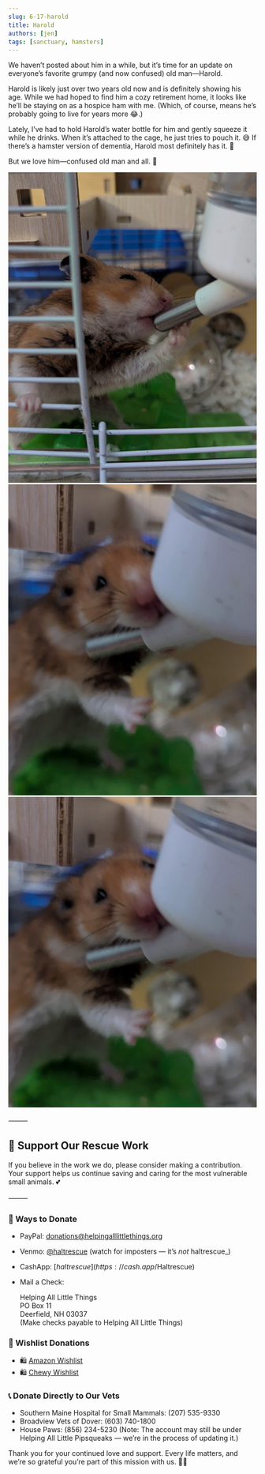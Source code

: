 ```yaml
---
slug: 6-17-harold
title: Harold
authors: [jen]
tags: [sanctuary, hamsters]
---
```


We haven’t posted about him in a while, but it’s time for an update on everyone’s favorite grumpy (and now confused) old man—Harold.

<!-- truncate -->

Harold is likely just over two years old now and is definitely showing his age. While we had hoped to find him a cozy retirement home, it looks like he’ll be staying on as a hospice ham with me. (Which, of course, means he’s probably going to live for years more 😂.)

Lately, I’ve had to hold Harold’s water bottle for him and gently squeeze it while he drinks. When it’s attached to the cage, he just tries to pouch it. 😅 If there’s a hamster version of dementia, Harold most definitely has it. 🥴

But we love him—confused old man and all. 💛

![Harold](harold1.jpg)
![Harold](harold2.jpg)
![Harold](harold3.jpg)

⸻

## 🙏  Support Our Rescue Work

If you believe in the work we do, please consider making a contribution.
Your support helps us continue saving and caring for the most vulnerable small animals. 💕

⸻

### 💸  Ways to Donate
 - PayPal: donations@helpingalllittlethings.org
 - Venmo: [@haltrescue](https://account.venmo.com/u/haltrescue) (watch for imposters — it’s _not_ haltrescue_)
 - CashApp: [$haltrescue](https://cash.app/$Haltrescue)
 - Mail a Check:  
  
    Helping All Little Things    
    PO Box 11    
    Deerfield, NH 03037    
    (Make checks payable to Helping All Little Things)    


### 🛒 Wishlist Donations
 - 🛍️ [Amazon Wishlist](https://tinyurl.com/HALT-Amazon-Wishlist)
 - 🛍️ [Chewy Wishlist](https://tinyurl.com/HALT-Chewy-Wishlist)


### 📞 Donate Directly to Our Vets
 - Southern Maine Hospital for Small Mammals: (207) 535-9330
 - Broadview Vets of Dover: (603) 740-1800
 - House Paws: (856) 234-5230
(Note: The account may still be under Helping All Little Pipsqueaks — we’re in the process of updating it.)

Thank you for your continued love and support.
Every life matters, and we’re so grateful you’re part of this mission with us. 🐹💕
